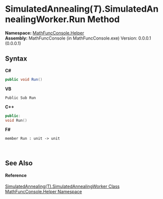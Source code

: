 # SimulatedAnnealing(*T*).SimulatedAnnealingWorker.Run Method 
 

**Namespace:**&nbsp;<a href="f9a8a21e-a3ba-4ebe-fd07-6ca1953f5cbf">MathFuncConsole.Helper</a><br />**Assembly:**&nbsp;MathFuncConsole (in MathFuncConsole.exe) Version: 0.0.0.1 (0.0.0.1)

## Syntax

**C#**<br />
``` C#
public void Run()
```

**VB**<br />
``` VB
Public Sub Run
```

**C++**<br />
``` C++
public:
void Run()
```

**F#**<br />
``` F#
member Run : unit -> unit 

```

<br />

## See Also


#### Reference
<a href="2609eb2a-f400-e89c-678a-912c738888d6">SimulatedAnnealing(T).SimulatedAnnealingWorker Class</a><br /><a href="f9a8a21e-a3ba-4ebe-fd07-6ca1953f5cbf">MathFuncConsole.Helper Namespace</a><br />